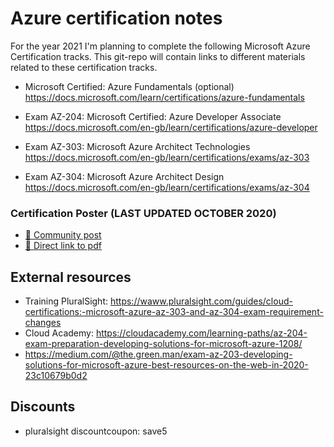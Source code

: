 # Azure certification notes

For the year 2021 I'm planning to complete the following Microsoft Azure Certification tracks.
This git-repo will contain links to different materials related to these certification tracks.


* Microsoft Certified: Azure Fundamentals (optional)
https://docs.microsoft.com/learn/certifications/azure-fundamentals

* Exam AZ-204: Microsoft Certified: Azure Developer Associate
https://docs.microsoft.com/en-gb/learn/certifications/azure-developer

* Exam AZ-303: Microsoft Azure Architect Technologies
https://docs.microsoft.com/en-gb/learn/certifications/exams/az-303

* Exam AZ-304: Microsoft Azure Architect Design
https://docs.microsoft.com/en-gb/learn/certifications/exams/az-304


### Certification Poster (LAST UPDATED OCTOBER 2020)
* [👀 Community post](https://www.microsoftpartnercommunity.com/t5/Events-Trainings/Become-Microsoft-Certified-Updated-Poster-since-October-2020/m-p/30869) 
* [📌 Direct link to pdf](
https://www.microsoftpartnercommunity.com/atvwr79957/attachments/atvwr79957/NLEvents/80/1/MSFT%20Certification%20Poster%20(digital).pdf)


## External resources
* Training PluralSight: https://waww.pluralsight.com/guides/cloud-certifications:-microsoft-azure-az-303-and-az-304-exam-requirement-changes
* Cloud Academy: https://cloudacademy.com/learning-paths/az-204-exam-preparation-developing-solutions-for-microsoft-azure-1208/
* https://medium.com/@the.green.man/exam-az-203-developing-solutions-for-microsoft-azure-best-resources-on-the-web-in-2020-23c10679b0d2

## Discounts
* pluralsight discountcoupon: save5


